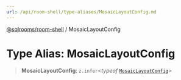 ```yaml
---
url: /api/room-shell/type-aliases/MosaicLayoutConfig.md
---
```

[@sqlrooms/room-shell](../index.md) / MosaicLayoutConfig

# Type Alias: MosaicLayoutConfig

> **MosaicLayoutConfig**: `z.infer`<*typeof* [`MosaicLayoutConfig`](../variables/MosaicLayoutConfig.md)>
